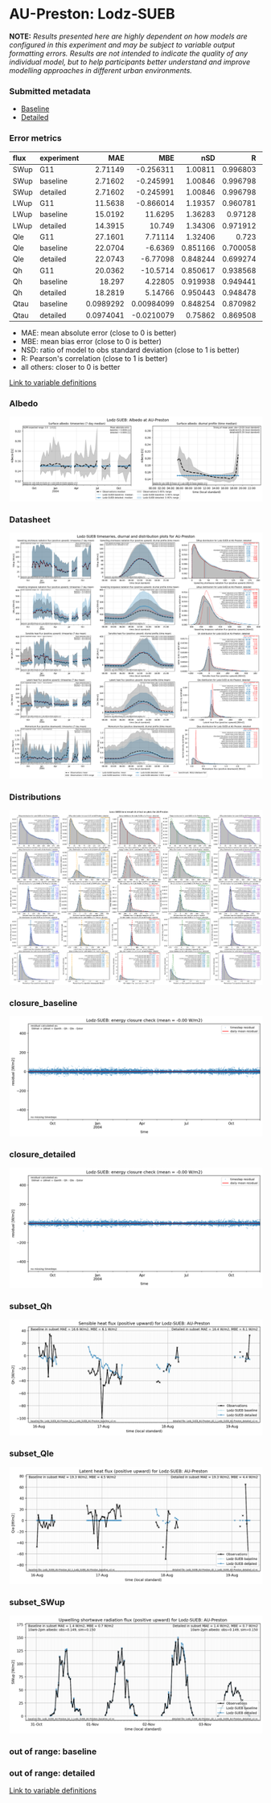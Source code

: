 # AU-Preston: Lodz-SUEB

**NOTE:** *Results presented here are highly dependent on how models are configured in this experiment and may be subject to variable output formatting errors. Results are not intended to indicate the quality of any individual model, but to help participants better understand and improve modelling approaches in different urban environments.*

### Submitted metadata

- [Baseline](Lodz-SUEB_AU-Preston_baseline_attrs.md)
- [Detailed](Lodz-SUEB_AU-Preston_detailed_attrs.md)

### Error metrics

| flux   | experiment   |        MAE |          MBE |      nSD |        R |         5th |      95th |      RMSE |     cRMSE |        AMBE |      1-nSD |        1-R |   nSkewness |   nKurtosis |   Overlap |
|:-------|:-------------|-----------:|-------------:|---------:|---------:|------------:|----------:|----------:|----------:|------------:|-----------:|-----------:|------------:|------------:|----------:|
| SWup   | G11          |  2.71149   |  -0.256311   | 1.00811  | 0.996803 |  0.53       |  1.40001  |  3.76579  | 0.0806895 |  0.256311   | 0.00811484 | 0.00319653 |  0.0162291  |  0.0325834  | 0.0589239 |
| SWup   | baseline     |  2.71602   |  -0.245991   | 1.00846  | 0.996798 |  0.54       |  1.4706   |  3.77269  | 0.0808009 |  0.245991   | 0.00846081 | 0.00320151 |  0.0135132  |  0.025299   | 0.0588356 |
| SWup   | detailed     |  2.71602   |  -0.245991   | 1.00846  | 0.996798 |  0.54       |  1.4706   |  3.77269  | 0.0808009 |  0.245991   | 0.00846081 | 0.00320151 |  0.0135132  |  0.025299   | 0.0588356 |
| LWup   | G11          | 11.5638    |  -0.866014   | 1.19357  | 0.960781 |  7.07999    | 22.21     | 15.2355   | 0.362062  |  0.866014   | 0.193567   | 0.0392188  |  0.0936667  |  0.00901051 | 0.114285  |
| LWup   | baseline     | 15.0192    |  11.6295     | 1.36283  | 0.97128  |  4.47221    | 50.3583   | 22.4975   | 0.458182  | 11.6295     | 0.362833   | 0.0287204  |  0.0896214  |  0.0559531  | 0.104207  |
| LWup   | detailed     | 14.3915    |  10.749      | 1.34306  | 0.971912 |  4.75111    | 46.86     | 21.372    | 0.439472  | 10.749      | 0.343058   | 0.0280878  |  0.0850611  |  0.0676213  | 0.103488  |
| Qle    | G11          | 27.1601    |   7.71114    | 1.32406  | 0.723    | 10.25       | 72.13     | 45.408    | 0.915719  |  7.71114    | 0.324058   | 0.277      |  0.0232119  |  0.619175   | 0.398803  |
| Qle    | baseline     | 22.0704    |  -6.6369     | 0.851166 | 0.700058 | 10.5083     |  6.4662   | 36.2711   | 0.729899  |  6.6369     | 0.148834   | 0.299942   |  0.104172   |  0.271068   | 0.419996  |
| Qle    | detailed     | 22.0743    |  -6.77098    | 0.848244 | 0.699274 | 10.5067     |  7.3052   | 36.3108   | 0.730211  |  6.77098    | 0.151756   | 0.300726   |  0.115252   |  0.243144   | 0.420708  |
| Qh     | G11          | 20.0362    | -10.5714     | 0.850617 | 0.938568 |  2.64       | 48.01     | 34.3102   | 0.356125  | 10.5714     | 0.149383   | 0.0614319  |  0.009145   |  0.00632989 | 0.107403  |
| Qh     | baseline     | 18.297     |   4.22805    | 0.919938 | 0.949441 | 13.7301     | 10.6222   | 29.2002   | 0.31533   |  4.22805    | 0.0800619  | 0.0505593  |  0.0227353  |  0.139103   | 0.101443  |
| Qh     | detailed     | 18.2819    |   5.14766    | 0.950443 | 0.948478 | 13.0838     |  3.2461   | 29.4846   | 0.316849  |  5.14766    | 0.0495573  | 0.0515219  |  0.00420861 |  0.0965099  | 0.0916444 |
| Qtau   | baseline     |  0.0989292 |   0.00984099 | 0.848254 | 0.870982 |  0.0003322  |  0.107281 |  0.152656 | 0.491841  |  0.00984099 | 0.151746   | 0.129018   |  0.240857   |  0.432783   | 0.106651  |
| Qtau   | detailed     |  0.0974041 |  -0.0210079  | 0.75862  | 0.869508 |  0.00134371 |  0.192756 |  0.158191 | 0.506214  |  0.0210079  | 0.24138    | 0.130492   |  0.243295   |  0.442225   | 0.0970048 |

 - MAE: mean absolute error (close to 0 is better)
 - MBE: mean bias error (close to 0 is better)
 - NSD: ratio of model to obs standard deviation (close to 1 is better)
 - R: Pearson's correlation (close to 1 is better)
 - all others: closer to 0 is better

[Link to variable definitions](../modelattrs/variable_definitions.md)

### <a name="albedo"></a>Albedo
[![Lodz-SUEB_AU-Preston_Albedo.png](Lodz-SUEB_AU-Preston_Albedo.png)](Lodz-SUEB_AU-Preston_Albedo.png)

### <a name="datasheet"></a>Datasheet
[![Lodz-SUEB_AU-Preston_Datasheet.png](Lodz-SUEB_AU-Preston_Datasheet.png)](Lodz-SUEB_AU-Preston_Datasheet.png)

### <a name="distributions"></a>Distributions
[![Lodz-SUEB_AU-Preston_Distributions.png](Lodz-SUEB_AU-Preston_Distributions.png)](Lodz-SUEB_AU-Preston_Distributions.png)

### <a name="closure_baseline"></a>closure_baseline
[![Lodz-SUEB_AU-Preston_closure_baseline.png](Lodz-SUEB_AU-Preston_closure_baseline.png)](Lodz-SUEB_AU-Preston_closure_baseline.png)

### <a name="closure_detailed"></a>closure_detailed
[![Lodz-SUEB_AU-Preston_closure_detailed.png](Lodz-SUEB_AU-Preston_closure_detailed.png)](Lodz-SUEB_AU-Preston_closure_detailed.png)

### <a name="subset_qh"></a>subset_Qh
[![Lodz-SUEB_AU-Preston_subset_Qh.png](Lodz-SUEB_AU-Preston_subset_Qh.png)](Lodz-SUEB_AU-Preston_subset_Qh.png)

### <a name="subset_qle"></a>subset_Qle
[![Lodz-SUEB_AU-Preston_subset_Qle.png](Lodz-SUEB_AU-Preston_subset_Qle.png)](Lodz-SUEB_AU-Preston_subset_Qle.png)

### <a name="subset_swup"></a>subset_SWup
[![Lodz-SUEB_AU-Preston_subset_SWup.png](Lodz-SUEB_AU-Preston_subset_SWup.png)](Lodz-SUEB_AU-Preston_subset_SWup.png)

### out of range: baseline


### out of range: detailed



[Link to variable definitions](../modelattrs/variable_definitions.md)

